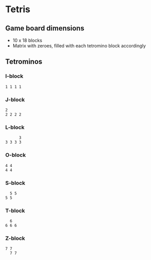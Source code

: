# Tetris

## Game board dimensions
* 10 x 18 blocks
* Matrix with zeroes, filled with each tetromino block accordingly

## Tetrominos

### I-block
```
1 1 1 1
```

### J-block
```
2
2 2 2 2
```

### L-block
```
      3
3 3 3 3
```

### O-block
```
4 4
4 4
```

### S-block
```
  5 5
5 5
```

### T-block
```
  6
6 6 6
```

### Z-block
```
7 7
  7 7
```
